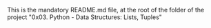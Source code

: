 This is the mandatory README.md file, at the root of the folder
of the project "0x03. Python - Data Structures: Lists, Tuples"
